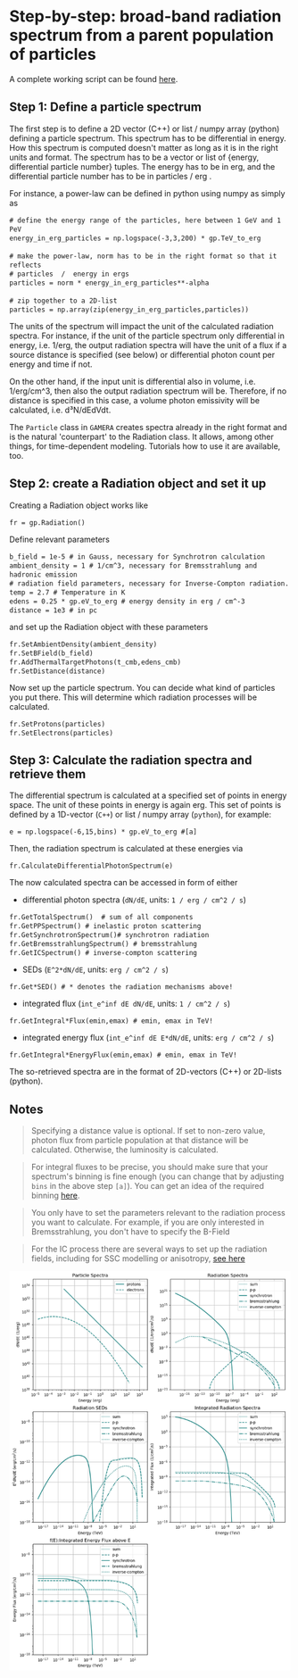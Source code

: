Step-by-step: broad-band radiation spectrum from a parent population of particles
=================================================================================

A complete working script can be found [here](RadiationBasics.py). 



Step 1: Define a particle spectrum
----------------------------------

The first step is to define a 2D vector (C++) or list / numpy array (python) 
defining a particle spectrum. This spectrum has to be differential in energy. 
How this spectrum is computed doesn't matter as long as it is in the right 
units and format. The spectrum has to be a vector or list of {energy, differential 
particle number} tuples. The energy has to be in erg, and the differential particle 
number has to be in particles / erg . 

For instance, a power-law can be defined in python using numpy as simply as
```
# define the energy range of the particles, here between 1 GeV and 1 PeV
energy_in_erg_particles = np.logspace(-3,3,200) * gp.TeV_to_erg

# make the power-law, norm has to be in the right format so that it reflects
# particles  /  energy in ergs
particles = norm * energy_in_erg_particles**-alpha

# zip together to a 2D-list
particles = np.array(zip(energy_in_erg_particles,particles))
```
The units of the spectrum will impact the unit of the calculated radiation spectra. 
For instance, if the unit of the particle spectrum only differential in energy, 
i.e. 1/erg, the output radiation spectra will have the unit of a flux if a 
source distance is specified (see below) or differential photon count per energy and time if not. 

On the other hand, if the input unit is differential also in volume, i.e. 1/erg/cm^3, 
then also the output radiation spectrum will be. Therefore, if no distance is 
specified in this case, a volume photon emissivity will be calculated, i.e. d³N/dEdVdt. 

The `Particle` class in `GAMERA` creates spectra already in the right format and 
is the natural 'counterpart' to the Radiation class. It allows, among other things, 
for time-dependent modeling. Tutorials how to use it are available, too.



Step 2: create a Radiation object and set it up
-----------------------------------------------

Creating a Radiation object works like
```
fr = gp.Radiation()
```

Define relevant parameters
```
b_field = 1e-5 # in Gauss, necessary for Synchrotron calculation
ambient_density = 1 # 1/cm^3, necessary for Bremsstrahlung and hadronic emission
# radiation field parameters, necessary for Inverse-Compton radiation. 
temp = 2.7 # Temperature in K
edens = 0.25 * gp.eV_to_erg # energy density in erg / cm^-3
distance = 1e3 # in pc

```

and set up the Radiation object with these parameters

```
fr.SetAmbientDensity(ambient_density)
fr.SetBField(b_field)
fr.AddThermalTargetPhotons(t_cmb,edens_cmb)
fr.SetDistance(distance)
```

Now set up the particle spectrum. You can decide what kind of particles 
you put there. This will determine which radiation processes will be calculated.

```
fr.SetProtons(particles) 
fr.SetElectrons(particles) 
```

Step 3: Calculate the radiation spectra and retrieve them
---------------------------------------------------------

The differential spectrum is calculated at a specified set of points in energy 
space. The unit of these points in energy is again erg. This set of points is 
defined by a 1D-vector (`C++`) or list / numpy array (`python`), for example:
```
e = np.logspace(-6,15,bins) * gp.eV_to_erg #[a]
```
Then, the radiation spectrum is calculated at these energies via 
```
fr.CalculateDifferentialPhotonSpectrum(e)
```

The now calculated spectra can be accessed in form of either
- differential photon spectra (`dN/dE`, units: `1 / erg / cm^2 / s`)
```
fr.GetTotalSpectrum()  # sum of all components
fr.GetPPSpectrum() # inelastic proton scattering
fr.GetSynchrotronSpectrum()# synchrotron radiation
fr.GetBremsstrahlungSpectrum() # bremsstrahlung
fr.GetICSpectrum() # inverse-compton scattering
```
   
- SEDs (`E^2*dN/dE`, units: `erg / cm^2 / s`) 
```
fr.Get*SED() # * denotes the radiation mechanisms above!
```
- integrated flux (`int_e^inf dE dN/dE`, units: `1 / cm^2 / s`)
```
fr.GetIntegral*Flux(emin,emax) # emin, emax in TeV!
```
- integrated energy flux (`int_e^inf dE E*dN/dE`, units: `erg / cm^2 / s`)
```
fr.GetIntegral*EnergyFlux(emin,emax) # emin, emax in TeV!
```


The so-retrieved spectra are in the format of 2D-vectors (C++) or 2D-lists (python). 
 
Notes
-----
> Specifying a distance value is optional. If set to non-zero value, photon flux from particle population at that distance will be calculated. Otherwise, the luminosity is calculated. 

>For integral fluxes to be precise, you should make sure that your spectrum's 
binning is fine enough (you can change that by adjusting `bins` in the above step `[a]`). 
You can get an idea of the required binning [here](binning.md). 

>You only have to set the parameters relevant to the radiation process you want to calculate. For example, if you are only interested in Bremsstrahlung, you don't have to specify the B-Field

>For the IC process there are several ways to set up the radiation fields, including for SSC modelling or anisotropy, [see here](inverse_compton.md)


![RadiationBasics](RadiationBasics.png) 

